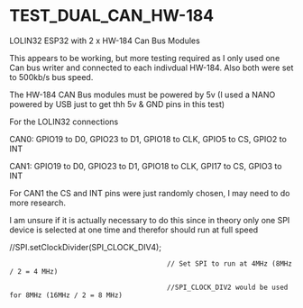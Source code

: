 # TEST_DUAL_CAN_HW-184
LOLIN32 ESP32 with 2 x HW-184 Can Bus Modules

This appears to be working, but more testing required as I only used one Can bus writer and connected to each indivdual HW-184. Also both were set to 500kb/s bus speed.

The HW-184 CAN Bus modules must be powered by 5v (I used a NANO powered by USB just to get thh 5v & GND pins in this test)

For the LOLIN32 connections

CAN0: GPIO19 to D0, GPIO23 to D1, GPIO18 to CLK, GPIO5 to CS, GPIO2 to INT

CAN1: GPIO19 to D0, GPIO23 to D1, GPIO18 to CLK, GPI17 to CS, GPIO3 to INT

For CAN1 the CS and INT pins were just randomly chosen, I may need to do more research.

I am unsure if it is actually necessary to do this since in theory only one SPI device is selected at one time and therefor should run at full speed

//SPI.setClockDivider(SPI_CLOCK_DIV4); 

                                           // Set SPI to run at 4MHz (8MHz / 2 = 4 MHz)

                                           //SPI_CLOCK_DIV2 would be used for 8MHz (16MHz / 2 = 8 MHz)
